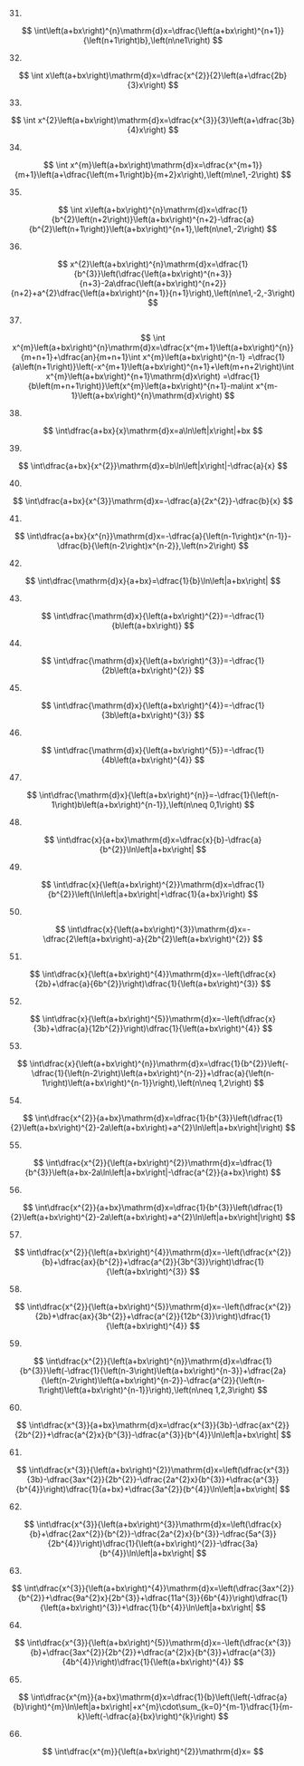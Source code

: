 
31.
$$
\int\left(a+bx\right)^{n}\mathrm{d}x=\dfrac{\left(a+bx\right)^{n+1}}{\left(n+1\right)b},\left(n\ne1\right) 
$$

32.
$$
\int x\left(a+bx\right)\mathrm{d}x=\dfrac{x^{2}}{2}\left(a+\dfrac{2b}{3}x\right) 
$$

33.
$$
\int x^{2}\left(a+bx\right)\mathrm{d}x=\dfrac{x^{3}}{3}\left(a+\dfrac{3b}{4}x\right) 
$$

34.
$$
\int x^{m}\left(a+bx\right)\mathrm{d}x=\dfrac{x^{m+1}}{m+1}\left(a+\dfrac{\left(m+1\right)b}{m+2}x\right),\left(m\ne1,-2\right) 
$$

35.
$$
\int x\left(a+bx\right)^{n}\mathrm{d}x=\dfrac{1}{b^{2}\left(n+2\right)}\left(a+bx\right)^{n+2}-\dfrac{a}{b^{2}\left(n+1\right)}\left(a+bx\right)^{n+1},\left(n\ne1,-2\right) 
$$

36.
$$
x^{2}\left(a+bx\right)^{n}\mathrm{d}x=\dfrac{1}{b^{3}}\left(\dfrac{\left(a+bx\right)^{n+3}}{n+3}-2a\dfrac{\left(a+bx\right)^{n+2}}{n+2}+a^{2}\dfrac{\left(a+bx\right)^{n+1}}{n+1}\right),\left(n\ne1,-2,-3\right) 
$$

37.
$$
\int x^{m}\left(a+bx\right)^{n}\mathrm{d}x=\dfrac{x^{m+1}\left(a+bx\right)^{n}}{m+n+1}+\dfrac{an}{m+n+1}\int x^{m}\left(a+bx\right)^{n-1}
    =\dfrac{1}{a\left(n+1\right)}\left(-x^{m+1}\left(a+bx\right)^{n+1}+\left(m+n+2\right)\int x^{m}\left(a+bx\right)^{n+1}\mathrm{d}x\right)
    =\dfrac{1}{b\left(m+n+1\right)}\left(x^{m}\left(a+bx\right)^{n+1}-ma\int x^{m-1}\left(a+bx\right)^{n}\mathrm{d}x\right)
$$

38.
$$
\int\dfrac{a+bx}{x}\mathrm{d}x=a\ln\left|x\right|+bx
$$

39.
$$
\int\dfrac{a+bx}{x^{2}}\mathrm{d}x=b\ln\left|x\right|-\dfrac{a}{x}
$$

40.
$$
\int\dfrac{a+bx}{x^{3}}\mathrm{d}x=-\dfrac{a}{2x^{2}}-\dfrac{b}{x}
$$

41.
$$
\int\dfrac{a+bx}{x^{n}}\mathrm{d}x=-\dfrac{a}{\left(n-1\right)x^{n-1}}-\dfrac{b}{\left(n-2\right)x^{n-2}},\left(n>2\right) 
$$

42.
$$
\int\dfrac{\mathrm{d}x}{a+bx}=\dfrac{1}{b}\ln\left|a+bx\right|
$$

43.
$$
\int\dfrac{\mathrm{d}x}{\left(a+bx\right)^{2}}=-\dfrac{1}{b\left(a+bx\right)}
$$

44.
$$
\int\dfrac{\mathrm{d}x}{\left(a+bx\right)^{3}}=-\dfrac{1}{2b\left(a+bx\right)^{2}}
$$

45.
$$
\int\dfrac{\mathrm{d}x}{\left(a+bx\right)^{4}}=-\dfrac{1}{3b\left(a+bx\right)^{3}}
$$

46.
$$
\int\dfrac{\mathrm{d}x}{\left(a+bx\right)^{5}}=-\dfrac{1}{4b\left(a+bx\right)^{4}}
$$

47.
$$
\int\dfrac{\mathrm{d}x}{\left(a+bx\right)^{n}}=-\dfrac{1}{\left(n-1\right)b\left(a+bx\right)^{n-1}},\left(n\neq 0,1\right) 
$$

48.
$$
\int\dfrac{x}{a+bx}\mathrm{d}x=\dfrac{x}{b}-\dfrac{a}{b^{2}}\ln\left|a+bx\right|
$$

49.
$$
\int\dfrac{x}{\left(a+bx\right)^{2}}\mathrm{d}x=\dfrac{1}{b^{2}}\left(\ln\left|a+bx\right|+\dfrac{1}{a+bx}\right)
$$

50.
$$
\int\dfrac{x}{\left(a+bx\right)^{3}}\mathrm{d}x=-\dfrac{2\left(a+bx\right)-a}{2b^{2}\left(a+bx\right)^{2}}
$$

51.
$$
\int\dfrac{x}{\left(a+bx\right)^{4}}\mathrm{d}x=-\left(\dfrac{x}{2b}+\dfrac{a}{6b^{2}}\right)\dfrac{1}{\left(a+bx\right)^{3}}
$$

52.
$$
\int\dfrac{x}{\left(a+bx\right)^{5}}\mathrm{d}x=-\left(\dfrac{x}{3b}+\dfrac{a}{12b^{2}}\right)\dfrac{1}{\left(a+bx\right)^{4}}
$$

53.
$$
\int\dfrac{x}{\left(a+bx\right)^{n}}\mathrm{d}x=\dfrac{1}{b^{2}}\left(-\dfrac{1}{\left(n-2\right)\left(a+bx\right)^{n-2}}+\dfrac{a}{\left(n-1\right)\left(a+bx\right)^{n-1}}\right),\left(n\neq 1,2\right) 
$$

54.
$$
\int\dfrac{x^{2}}{a+bx}\mathrm{d}x=\dfrac{1}{b^{3}}\left(\dfrac{1}{2}\left(a+bx\right)^{2}-2a\left(a+bx\right)+a^{2}\ln\left|a+bx\right|\right) 
$$

55.
$$
\int\dfrac{x^{2}}{\left(a+bx\right)^{2}}\mathrm{d}x=\dfrac{1}{b^{3}}\left(a+bx-2a\ln\left|a+bx\right|-\dfrac{a^{2}}{a+bx}\right) 
$$

56.
$$
\int\dfrac{x^{2}}{a+bx}\mathrm{d}x=\dfrac{1}{b^{3}}\left(\dfrac{1}{2}\left(a+bx\right)^{2}-2a\left(a+bx\right)+a^{2}\ln\left|a+bx\right|\right) 
$$

57.
$$
\int\dfrac{x^{2}}{\left(a+bx\right)^{4}}\mathrm{d}x=-\left(\dfrac{x^{2}}{b}+\dfrac{ax}{b^{2}}+\dfrac{a^{2}}{3b^{3}}\right)\dfrac{1}{\left(a+bx\right)^{3}}
$$

58.
$$
\int\dfrac{x^{2}}{\left(a+bx\right)^{5}}\mathrm{d}x=-\left(\dfrac{x^{2}}{2b}+\dfrac{ax}{3b^{2}}+\dfrac{a^{2}}{12b^{3}}\right)\dfrac{1}{\left(a+bx\right)^{4}}
$$

59.
$$
\int\dfrac{x^{2}}{\left(a+bx\right)^{n}}\mathrm{d}x=\dfrac{1}{b^{3}}\left(-\dfrac{1}{\left(n-3\right)\left(a+bx\right)^{n-3}}+\dfrac{2a}{\left(n-2\right)\left(a+bx\right)^{n-2}}-\dfrac{a^{2}}{\left(n-1\right)\left(a+bx\right)^{n-1}}\right),\left(n\neq 1,2,3\right) 
$$

60.
$$
\int\dfrac{x^{3}}{a+bx}\mathrm{d}x=\dfrac{x^{3}}{3b}-\dfrac{ax^{2}}{2b^{2}}+\dfrac{a^{2}x}{b^{3}}-\dfrac{a^{3}}{b^{4}}\ln\left|a+bx\right|
$$

61.
$$
\int\dfrac{x^{3}}{\left(a+bx\right)^{2}}\mathrm{d}x=\left(\dfrac{x^{3}}{3b}-\dfrac{3ax^{2}}{2b^{2}}-\dfrac{2a^{2}x}{b^{3}}+\dfrac{a^{3}}{b^{4}}\right)\dfrac{1}{a+bx}+\dfrac{3a^{2}}{b^{4}}\ln\left|a+bx\right|
$$

62.
$$
\int\dfrac{x^{3}}{\left(a+bx\right)^{3}}\mathrm{d}x=\left(\dfrac{x}{b}+\dfrac{2ax^{2}}{b^{2}}-\dfrac{2a^{2}x}{b^{3}}-\dfrac{5a^{3}}{2b^{4}}\right)\dfrac{1}{\left(a+bx\right)^{2}}-\dfrac{3a}{b^{4}}\ln\left|a+bx\right|
$$

63.
$$
\int\dfrac{x^{3}}{\left(a+bx\right)^{4}}\mathrm{d}x=\left(\dfrac{3ax^{2}}{b^{2}}+\dfrac{9a^{2}x}{2b^{3}}+\dfrac{11a^{3}}{6b^{4}}\right)\dfrac{1}{\left(a+bx\right)^{3}}+\dfrac{1}{b^{4}}\ln\left|a+bx\right|
$$

64.
$$
\int\dfrac{x^{3}}{\left(a+bx\right)^{5}}\mathrm{d}x=-\left(\dfrac{x^{3}}{b}+\dfrac{3ax^{2}}{2b^{2}}+\dfrac{a^{2}x}{b^{3}}+\dfrac{a^{3}}{4b^{4}}\right)\dfrac{1}{\left(a+bx\right)^{4}}
$$

65.
$$
\int\dfrac{x^{m}}{a+bx}\mathrm{d}x=\dfrac{1}{b}\left(\left(-\dfrac{a}{b}\right)^{m}\ln\left|a+bx\right|+x^{m}\cdot\sum_{k=0}^{m-1}\dfrac{1}{m-k}\left(-\dfrac{a}{bx}\right)^{k}\right) 
$$

66.
$$
\int\dfrac{x^{m}}{\left(a+bx\right)^{2}}\mathrm{d}x=
$$

